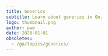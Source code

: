 ```yaml
---
title: Generics
subtitle: Learn about generics in Go.
logo: thumbnail.png
author: pwe
date: 2020-01-01
obsoletes:
  - /go/topics/generics/
---
```

